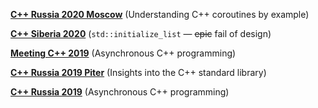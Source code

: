 **[C++ Russia 2020 Moscow](C++%20Russia%202020%20Moscow)** (Understanding C++ coroutines by example)

**[C++ Siberia 2020](C++%20Siberia%202020)** (`std::initialize_list` &mdash; ~~epic~~ fail of design)

**[Meeting C++ 2019](Meeting%20C++%202019)** (Asynchronous C++ programming)

**[C++ Russia 2019 Piter](C++%20Russia%202019%20Piter)** (Insights into the C++ standard library)

**[C++ Russia 2019](C++%20Russia%202019)** (Asynchronous C++ programming)
